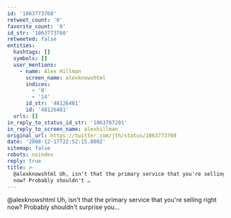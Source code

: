 ```yaml
---
id: '1063773760'
retweet_count: '0'
favorite_count: '0'
id_str: '1063773760'
retweeted: false
entities:
  hashtags: []
  symbols: []
  user_mentions:
    - name: Alex Hillman
      screen_name: alexknowshtml
      indices:
        - '0'
        - '14'
      id_str: '48126481'
      id: '48126481'
  urls: []
in_reply_to_status_id_str: '1063767201'
in_reply_to_screen_name: alexhillman
original_url: https://twitter.com/jth/status/1063773760
date: '2008-12-17T22:52:15.000Z'
sitemap: false
robots: noindex
reply: true
title: >-
  @alexknowshtml Uh, isn't that the primary service that you're selling right
  now? Probably shouldn't …
---
```


@alexknowshtml Uh, isn't that the primary service that you're selling right now? Probably shouldn't surprise you...